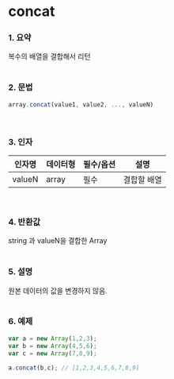 # concat
### 1. 요약
복수의 배열을 결합해서 리턴
<br /><br />

### 2. 문법
```javascript
array.concat(value1, value2, ..., valueN)
```
<br />

### 3. 인자
|인자명|데이터형|필수/옵션|설명|
|---|---|---|---|
|valueN|array|필수|결합할 배열|
<br />

### 4. 반환값
string 과 valueN을 결합한 Array
<br /><br />

### 5. 설명
원본 데이터의 값을 변경하지 않음.
<br /><br />

### 6. 예제
```javascript
var a = new Array(1,2,3);
var b = new Array(4,5,6);
var c = new Array(7,8,9);
 
a.concat(b,c); // [1,2,3,4,5,6,7,8,9]
```
